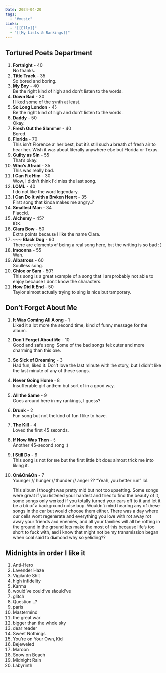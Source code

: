```yaml
---
Date: 2024-04-20
tags:
  - "#music"
Links:
  - "[[Elly]]"
  - "[[My Lists & Rankings]]"
---
```

## Tortured Poets Department
1. **Fortnight** - 40  
   No thanks.
2. **Title Track** - 35  
   So bored and boring.
3. **My Boy** - 40  
   Be the right kind of high and don't listen to the words.
4. **Down Bad** - 30  
   I liked some of the synth at least.
5. **So Long London** - 45  
   Be the right kind of high and don't listen to the words.
6. **Daddy** - 50  
   Okay.
7. **Fresh Out the Slammer** - 40  
   Bored.
8. **Florida** - 70  
   This isn’t Florence at her best, but it’s still such a breath of fresh air to hear her. Wish it was about literally anywhere else but Florida or Texas.
9. **Guilty as Sin** - 55  
   That’s okay.
10. **Who’s Afraid** - 35  
    This was really bad.
11. **I Can Fix Him** - 30  
    Wow, I didn't think I'd miss the last song.
12. **LOML** - 40  
    I do not like the word legendary.
13. **I Can Do It with a Broken Heart** - 35  
    First song that kinda makes me angry..?
14. **Smallest Man** - 34  
    Flaccid.
15. **Alchemy** - 45?  
    IDK.
16. **Clara Bow** - 50  
    Extra points because I like the name Clara.
17. **~~~ Black Dog** - 60  
    There are elements of being a real song here, but the writing is so bad :(
18. **Imgonna** - 55  
    Wah.
19. **Albatross** - 60  
    Soulless song.
20. **Chloe or Sam** - 50?  
    This song is a great example of a song that I am probably not able to enjoy because I don't know the characters.
21. **How Did It End** - 50  
    Taylor almost actually trying to sing is nice but temporary.
 
## Don’t Forget About Me
1. **It Was Coming All Along** - 1  
   Liked it a lot more the second time, kind of funny message for the album.
2. **Don’t Forget About Me** - 10  
   Good and safe song. Some of the bad songs felt cuter and more charming than this one.
3. **So Sick of Dreaming** - 3  
   Had fun, liked it. Don't love the last minute with the story, but I didn't like the last minute of any of these songs.
4. **Never Going Home** - 8  
   Insufferable girl anthem but sort of in a good way.
5. **All the Same** - 9  
   Goes around here in my rankings, I guess?
6. **Drunk** - 2  
   Fun song but not the kind of fun I like to have.
7. **The Kill** - 4  
   Loved the first 45 seconds.
8. **If Now Was Then** - 5  
   Another 45-second song :(
9. **I Still Do** - 6  
   This song is not for me but the first little bit does almost trick me into liking it.
10. **On&On&On** - 7  
    Younger // hunger // thunder // anger ?? “Yeah, you better run” lol.
    
	This album i thought was pretty mid but not too upsetting. Some songs were great if you listened your hardest and tried to find the beauty of it, some songs only worked if you totally turned your ears off to it and let it be a bit of a background noise bop. Wouldn’t mind hearing any of these songs in the car but would choose them either. There was a day where our cells wont regenerate and everything you love with rot away rot away your friends and enemies, and all your families will all be rotting in the ground in the ground lets make the most of this because life’s too short to fuck with, and i know that might not be my transmission began when coal said to diamond why so yeliding??


## Midnights in order I like it
1. Anti-Hero
2. Lavender Haze
3. Vigilante Shit
4. high infidelity
5. Karma
6. would’ve could’ve should’ve
7. glitch
8. Question…?
9. paris
10. Mastermind
11. the great war
12. bigger than the whole sky
13. dear reader
14. Sweet Nothings
15. You’re on Your Own, Kid
16. Bejeweled
17. Maroon
18. Snow on Beach
19. Midnight Rain
20. Labyrinth